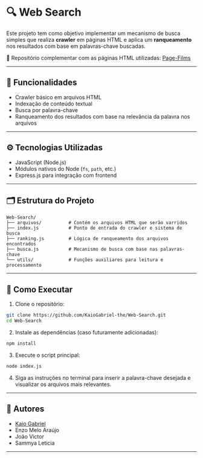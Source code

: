 # 🔍 Web Search

Este projeto tem como objetivo implementar um mecanismo de busca simples que realiza **crawler** em páginas HTML e aplica um **ranqueamento** nos resultados com base em palavras-chave buscadas.

🔗 Repositório complementar com as páginas HTML utilizadas: [Page-Films](https://github.com/KaioGabriel-the/Page-Films)

---

## 🧠 Funcionalidades

- Crawler básico em arquivos HTML
- Indexação de conteúdo textual
- Busca por palavra-chave
- Ranqueamento dos resultados com base na relevância da palavra nos arquivos

---

## ⚙️ Tecnologias Utilizadas

- JavaScript (Node.js)
- Módulos nativos do Node (`fs`, `path`, etc.)
- Express.js para integração com frontend

---

## 🗂️ Estrutura do Projeto

```
Web-Search/
├── arquivos/          # Contém os arquivos HTML que serão varridos
├── index.js           # Ponto de entrada do crawler e sistema de busca
├── ranking.js         # Lógica de ranqueamento dos arquivos encontrados
├── busca.js           # Mecanismo de busca com base nas palavras-chave
└── utils/             # Funções auxiliares para leitura e processamento
```

---

## 🚀 Como Executar

1. Clone o repositório:

```bash
git clone https://github.com/KaioGabriel-the/Web-Search.git
cd Web-Search
```

2. Instale as dependências (caso futuramente adicionadas):

```bash
npm install
```

3. Execute o script principal:

```bash
node index.js
```

4. Siga as instruções no terminal para inserir a palavra-chave desejada e visualizar os arquivos mais relevantes.

---

## 👥 Autores

- [Kaio Gabriel](https://github.com/KaioGabriel-the)
- Enzo Melo Araújo
- João Victor
- Sammya Leticia

---
